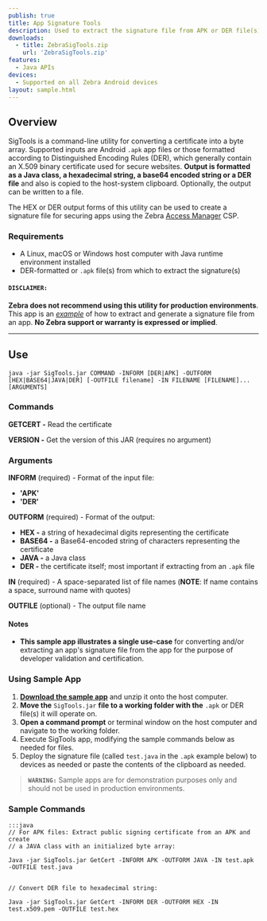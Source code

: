 ```yaml
---
publish: true
title: App Signature Tools
description: Used to extract the signature file from APK or DER file(s)
downloads:
  - title: ZebraSigTools.zip
    url: 'ZebraSigTools.zip'
features:
  - Java APIs
devices:
  - Supported on all Zebra Android devices
layout: sample.html
---
```


## Overview
SigTools is a command-line utility for converting a certificate into a byte array. Supported inputs are Android `.apk` app files or those formatted according to Distinguished Encoding Rules (DER), which generally contain an X.509 binary certificate used for secure websites. **Output is formatted as a Java class, a hexadecimal string, a base64 encoded string or a DER file** and also is copied to the host-system clipboard. Optionally, the output can be written to a file.

The HEX or DER output forms of this utility can be used to create a signature file for securing apps using the Zebra [Access Manager](/mx/accessmgr) CSP.

### Requirements
* A Linux, macOS or Windows host computer with Java runtime environment installed  
* DER-formatted or `.apk` file(s) from which to extract the signature(s)

#### `DISCLAIMER:`
**Zebra does not recommend using this utility for production environments**. This app is an *<u>example</u>* of how to extract and generate a signature file from an app. **No Zebra support or warranty is expressed or implied**.  

-----

## Use
    java -jar SigTools.jar COMMAND -INFORM [DER|APK] -OUTFORM [HEX|BASE64|JAVA|DER] [-OUTFILE filename] -IN FILENAME [FILENAME]...[ARGUMENTS]

### Commands

**GETCERT -** Read the certificate

**VERSION -** Get the version of this JAR (requires no argument)

### Arguments

**INFORM** (required) - Format of the input file:
* **'APK'**
* **'DER'**

**OUTFORM** (required) - Format of the output:
* **HEX -** a string of hexadecimal digits representing the certificate
* **BASE64 -** a Base64-encoded string of characters representing the certificate
* **JAVA -** a Java class
* **DER -** the certificate itself; most important if extracting from an `.apk` file

**IN** (required) - A space-separated list of file names (**NOTE**: If name contains a space, surround name with quotes)

**OUTFILE** (optional) - The output file name

#### Notes

* **This sample app illustrates a single use-case** for converting and/or extracting an app's signature file from the app for the purpose of developer validation and certification.

### Using Sample App

1. **[Download the sample app](ZebraSigTools.zip)** and unzip it onto the host computer.
2. **Move the** `SigTools.jar` **file to a working folder with the** `.apk` or DER file(s) it will operate on.
3. **Open a command prompt** or terminal window on the host computer and navigate to the working folder.
4. Execute SigTools app, modifying the sample commands below as needed for files.
5. Deploy the signature file (called `test.java` in the `.apk` example below) to devices as needed or paste the contents of the clipboard as needed.

> **`WARNING:`** Sample apps are for demonstration purposes only and should not be used in production environments.

### Sample Commands
    :::java
    // For APK files: Extract public signing certificate from an APK and create
    // a JAVA class with an initialized byte array:

    Java -jar SigTools.jar GetCert -INFORM APK -OUTFORM JAVA -IN test.apk -OUTFILE test.java


    // Convert DER file to hexadecimal string:

    Java -jar SigTools.jar GetCert -INFORM DER -OUTFORM HEX -IN test.x509.pem -OUTFILE test.hex
